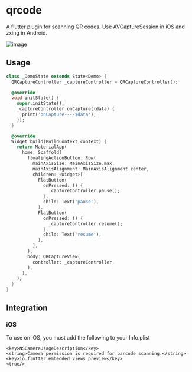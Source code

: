 # qrcode
A flutter plugin for scanning QR codes. Use AVCaptureSession in iOS and zxing in Android.

![image](https://github.com/SiriDx/qrcode/blob/master/res/demo.PNG=375x)

## Usage

```dart
class _DemoState extends State<Demo> {
  QRCaptureController _captureController = QRCaptureController();

  @override
  void initState() {
    super.initState();
    _captureController.onCapture((data) {
      print('onCapture----$data');
    });
  }

  @override
  Widget build(BuildContext context) {
    return MaterialApp(
      home: Scaffold(
        floatingActionButton: Row(
          mainAxisSize: MainAxisSize.max,
          mainAxisAlignment: MainAxisAlignment.center,
          children: <Widget>[
            FlatButton(
              onPressed: () {
                _captureController.pause();
              },
              child: Text('pause'),
            ),
            FlatButton(
              onPressed: () {
                _captureController.resume();
              },
              child: Text('resume'),
            ),
          ],
        ),
        body: QRCaptureView(
          controller: _captureController,
        ),
      ),
    );
  }
}
```

## Integration

### iOS
To use on iOS, you must add the following to your Info.plist


```
<key>NSCameraUsageDescription</key>
<string>Camera permission is required for barcode scanning.</string>
<key>io.flutter.embedded_views_preview</key>
<true/>
```
